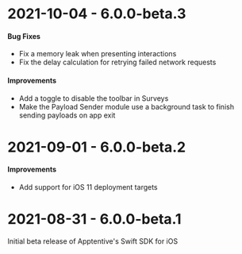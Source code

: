 # 2021-10-04 - 6.0.0-beta.3

#### Bug Fixes

- Fix a memory leak when presenting interactions
- Fix the delay calculation for retrying failed network requests

#### Improvements

- Add a toggle to disable the toolbar in Surveys
- Make the Payload Sender module use a background task to finish sending payloads on app exit

# 2021-09-01 - 6.0.0-beta.2

#### Improvements

- Add support for iOS 11 deployment targets

# 2021-08-31 - 6.0.0-beta.1

Initial beta release of Apptentive's Swift SDK for iOS
